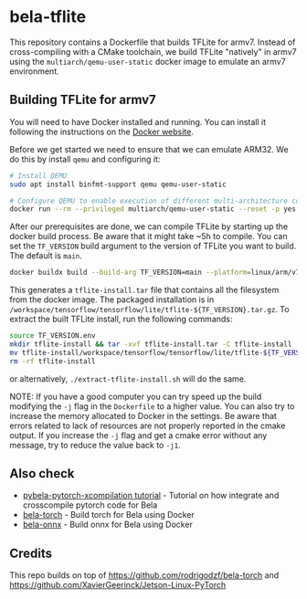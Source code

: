 # bela-tflite

This repository contains a Dockerfile that builds TFLite for armv7. Instead of cross-compiling with a CMake toolchain, we build TFLite "natively" in armv7 using the `multiarch/qemu-user-static` docker image to emulate an armv7 environment.

## Building TFLite for armv7

You will need to have Docker installed and running. You can install it following the instructions on the [Docker website](https://docs.docker.com/get-docker/).

Before we get started we need to ensure that we can emulate ARM32. We do this by install `qemu` and configuring it:

```bash
# Install QEMU
sudo apt install binfmt-support qemu qemu-user-static

# Configure QEMU to enable execution of different multi-architecture containers by QEMU and binfmt_misc
docker run --rm --privileged multiarch/qemu-user-static --reset -p yes
```

After our prerequisites are done, we can compile TFLite by starting up the docker build process. Be aware that it might take ~5h to compile. You can set the `TF_VERSION` build argument to the version of TFLite you want to build. The default is `main`.

```bash
docker buildx build --build-arg TF_VERSION=main --platform=linux/arm/v7 --progress=plain --output type=tar,dest=tflite-install.tar .
```

This generates a `tflite-install.tar` file that contains all the filesystem from the docker image. The packaged installation is in `/workspace/tensorflow/tensorflow/lite/tflite-${TF_VERSION}.tar.gz`. To extract the built TFLite install, run the following commands:

```bash
source TF_VERSION.env
mkdir tflite-install && tar -xvf tflite-install.tar -C tflite-install
mv tflite-install/workspace/tensorflow/tensorflow/lite/tflite-${TF_VERSION}.tar.gz ./
rm -rf tflite-install
```

or alternatively, `./extract-tflite-install.sh` will do the same.

NOTE: If you have a good computer you can try speed up the build modifying the `-j` flag in the `Dockerfile` to a higher value. You can also try to increase the memory allocated to Docker in the settings. Be aware that errors related to lack of resources are not properly reported in the cmake output. If you increase the `-j` flag and get a cmake error without any message, try to reduce the value back to `-j1`.

## Also check

- [pybela-pytorch-xcompilation tutorial](https://github.com/pelinski/pybela-pytorch-xc-tutorial) - Tutorial on how integrate and crosscompile pytorch code for Bela
- [bela-torch](https://github.com/pelinski/bela-torch) - Build torch for Bela using Docker
- [bela-onnx](https://github.com/pelinski/bela-onnx) - Build onnx for Bela using Docker

## Credits

This repo builds on top of https://github.com/rodrigodzf/bela-torch and https://github.com/XavierGeerinck/Jetson-Linux-PyTorch

